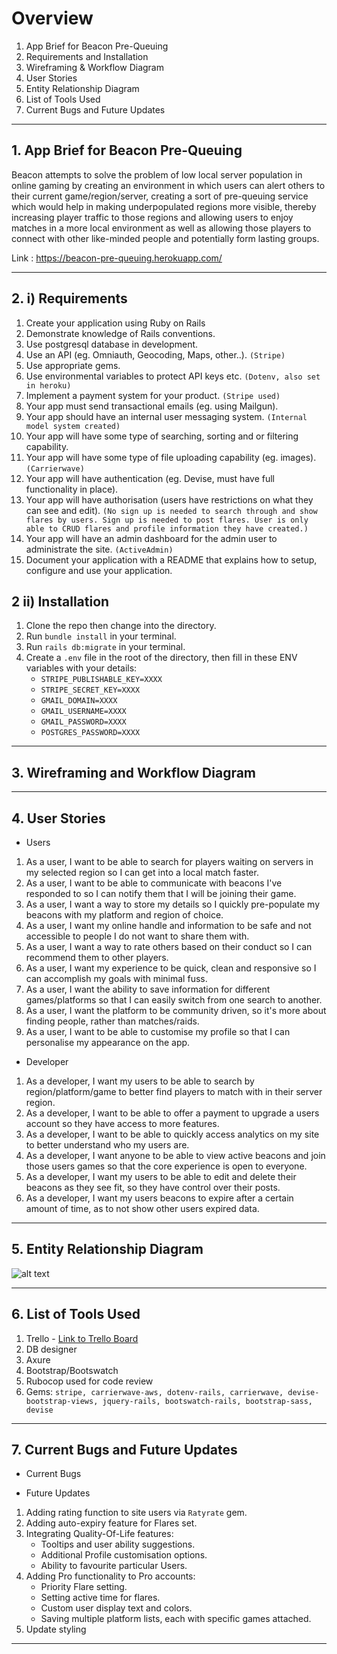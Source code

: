 

# Overview

1. App Brief for Beacon Pre-Queuing
2. Requirements and Installation
3. Wireframing & Workflow Diagram
4. User Stories
5. Entity Relationship Diagram
6. List of Tools Used
7. Current Bugs and Future Updates

------------------

## 1. App Brief for Beacon Pre-Queuing

Beacon attempts to solve the problem of low local server population in online gaming by creating an environment in which users can alert others to their current game/region/server, creating a sort of pre-queuing service which would help in making underpopulated regions more visible, thereby increasing player traffic to those regions and allowing users to enjoy matches in a more local environment as well as allowing those players to connect with other like-minded people and potentially form lasting groups.

Link : https://beacon-pre-queuing.herokuapp.com/

-----------------------

## 2. i) Requirements

1. Create your application using Ruby on Rails
2. Demonstrate knowledge of Rails conventions.
3. Use postgresql database in development.
4. Use an API (eg. Omniauth, Geocoding, Maps, other..). `(Stripe)`
5. Use appropriate gems.
6. Use environmental variables to protect API keys etc. `(Dotenv, also set in heroku)`
7. Implement a payment system for your product. `(Stripe used)`
8. Your app must send transactional emails (eg. using Mailgun).
9. Your app should have an internal user messaging system. `(Internal model system created)`
10. Your app will have some type of searching, sorting and or filtering capability.
11. Your app will have some type of file uploading capability (eg. images). `(Carrierwave)`
12. Your app will have authentication (eg. Devise, must have full functionality in place).
13. Your app will have authorisation (users have restrictions on what they can see and edit). `(No sign up is needed to search through and show flares by users. Sign up is needed to post flares. User is only able to CRUD flares and profile information they have created.)`
16. Your app will have an admin dashboard for the admin user to administrate the site. `(ActiveAdmin)`
17. Document your application with a README that explains how to setup, configure and use your application.

## 2 ii) Installation

1. Clone the repo then change into the directory.
2. Run `bundle install` in your terminal.
3. Run `rails db:migrate` in your terminal.
4. Create a `.env` file in the root of the directory, then fill in these ENV variables with your details:
   - `STRIPE_PUBLISHABLE_KEY=XXXX`
   - `STRIPE_SECRET_KEY=XXXX`
   - `GMAIL_DOMAIN=XXXX`
   - `GMAIL_USERNAME=XXXX`
   - `GMAIL_PASSWORD=XXXX`
   - `POSTGRES_PASSWORD=XXXX`
   

--------------

## 3. Wireframing and Workflow Diagram

-------------

## 4. User Stories

- Users

1. As a user, I want to be able to search for players waiting on servers in my selected region so I can get into a local match faster.
2. As a user, I want to be able to communicate with beacons I've responded to so I can notify them that I will be joining their game.
3. As a user, I want a way to store my details so I quickly pre-populate my beacons with my platform and region of choice.
4. As a user, I want my online handle and information to be safe and not accessible to people I do not want to share them with.
5. As a user, I want a way to rate others based on their conduct so I can recommend them to other players.
6. As a user, I want my experience to be quick, clean and responsive so I can accomplish my goals with minimal fuss.
7. As a user, I want the ability to save information for different games/platforms so that I can easily switch from one search to another.
8. As a user, I want the platform to be community driven, so it's more about finding people, rather than matches/raids.
9. As a user, I want to be able to customise my profile so that I can personalise my appearance on the app.

- Developer

1. As a developer, I want my users to be able to search by region/platform/game to better find players to match with in their server region.
2. As a developer, I want to be able to offer a payment to upgrade a users account so they have access to more features.
3. As a developer, I want to be able to quickly access analytics on my site to better understand who my users are.
4. As a developer, I want anyone to be able to view active beacons and join those users games so that the core experience is open to everyone.
5. As a developer, I want my users to be able to edit and delete their beacons as they see fit, so they have control over their posts.
6. As a developer, I want my users beacons to expire after a certain amount of time, as to not show other users expired data.

----------------

## 5. Entity Relationship Diagram

![alt text](https://user-images.githubusercontent.com/30706873/32473675-8d3fc246-c3b4-11e7-8e59-738dd224f5cd.png)

------------------

## 6. List of Tools Used

1. Trello - [Link to Trello Board](https://trello.com/b/QMM8ditp/beacon)
2. DB designer
3. Axure
4. Bootstrap/Bootswatch
5. Rubocop used for code review
6. Gems: `stripe, carrierwave-aws, dotenv-rails, carrierwave, devise-bootstrap-views, jquery-rails, bootswatch-rails, bootstrap-sass, devise`

---------------

## 7. Current Bugs and Future Updates

- Current Bugs

- Future Updates

1. Adding rating function to site users via `Ratyrate` gem.
2. Adding auto-expiry feature for Flares set.
3. Integrating Quality-Of-Life features:
   - Tooltips and user ability suggestions.
   - Additional Profile customisation options.
   - Ability to favourite particular Users.
4. Adding Pro functionality to Pro accounts:
   - Priority Flare setting.
   - Setting active time for flares.
   - Custom user display text and colors.
   - Saving multiple platform lists, each with specific games attached.
5. Update styling

-------------------
